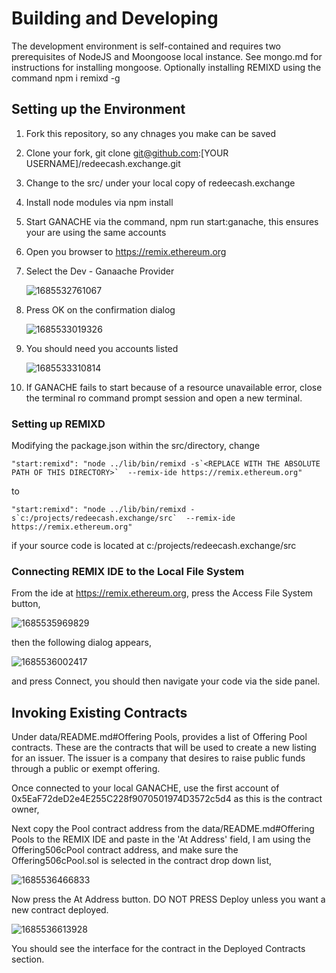 # Building and Developing

The development environment is self-contained and requires two prerequisites of NodeJS and Moongoose local instance. See mongo.md for instructions for installing mongoose. Optionally installing REMIXD using the command npm i remixd -g

## Setting up the Environment

1. Fork this repository, so any chnages you make can be saved
2. Clone your fork, git clone git@github.com:[YOUR USERNAME]/redeecash.exchange.git
3. Change to the src/ under your local copy of redeecash.exchange
4. Install node modules via npm install
5. Start GANACHE via the command, npm run start:ganache, this ensures your are using the same accounts
6. Open you browser to https://remix.ethereum.org
7. Select the Dev - Ganaache Provider

   ![1685532761067](image/BUILDING/1685532761067.png)
8. Press OK on the confirmation dialog

   ![1685533019326](image/BUILDING/1685533019326.png)
9. You should need you accounts listed

   ![1685533310814](image/BUILDING/1685533310814.png)
10. If GANACHE fails to start because of a resource unavailable error, close the terminal ro command prompt session and open a new terminal.

### Setting up REMIXD

Modifying the package.json within the src/directory, change

    "start:remixd": "node ../lib/bin/remixd -s`<REPLACE WITH THE ABSOLUTE PATH OF THIS DIRECTORY>`  --remix-ide https://remix.ethereum.org"

to

    "start:remixd": "node ../lib/bin/remixd -s`c:/projects/redeecash.exchange/src`  --remix-ide https://remix.ethereum.org"

if your source code is located at c:/projects/redeecash.exchange/src

### Connecting REMIX IDE to the Local File System

From the ide at https://remix.ethereum.org, press the Access File System button,

![1685535969829](image/BUILDING/1685535969829.png)

then the following dialog appears,

![1685536002417](image/BUILDING/1685536002417.png)

and press Connect, you should then navigate your code via the side panel.

## Invoking Existing Contracts

Under data/README.md#Offering Pools, provides a list of Offering Pool contracts. These are the contracts that will be used to create a new listing for an issuer. The issuer is a company that desires to raise public funds through a public or exempt offering.

Once connected to your local GANACHE, use the first account of 0x5EaF72deD2e4E255C228f9070501974D3572c5d4 as this is the contract owner,

Next copy the Pool contract address from the data/README.md#Offering Pools to the REMIX IDE and paste in the 'At Address' field, I am using the Offering506cPool contract address, and make sure the Offering506cPool.sol is selected in the contract drop down list,

![1685536466833](image/BUILDING/1685536466833.png)

Now press the At Address button. DO NOT PRESS Deploy unless you want a new contract deployed.

![1685536613928](image/BUILDING/1685536613928.png)

You should see the interface for the contract in the Deployed Contracts section.
